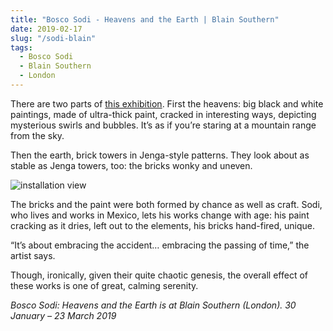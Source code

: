 ```yaml
---
title: "Bosco Sodi - Heavens and the Earth | Blain Southern"
date: 2019-02-17
slug: "/sodi-blain"
tags:
  - Bosco Sodi
  - Blain Southern
  - London
---
```


There are two parts of [this exhibition](https://www.blainsouthern.com/exhibitions/bosco-sodi-heavens-and-the-earth). First the heavens: big black and white paintings, made of ultra-thick paint, cracked in interesting ways, depicting mysterious swirls and bubbles. It’s as if you’re staring at a mountain range from the sky.

Then the earth, brick towers in Jenga-style patterns. They look about as stable as Jenga towers, too: the bricks wonky and uneven.

![installation view](/sodi-blain-1.jpg)

The bricks and the paint were both formed by chance as well as craft. Sodi, who lives and works in Mexico, lets his works change with age: his paint cracking as it dries, left out to the elements, his bricks hand-fired, unique.

“It’s about embracing the accident… embracing the passing of time,” the artist says.

Though, ironically, given their quite chaotic genesis, the overall effect of these works is one of great, calming serenity.

*Bosco Sodi: Heavens and the Earth is at Blain Southern (London).  30 January – 23 March 2019*
